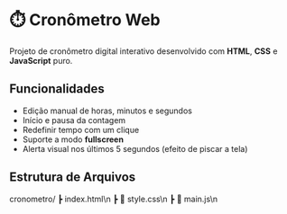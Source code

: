 # ⏱️ Cronômetro Web

Projeto de cronômetro digital interativo desenvolvido com **HTML**, **CSS** e **JavaScript** puro.

##  Funcionalidades

-  Edição manual de horas, minutos e segundos  
-  Início e pausa da contagem  
-  Redefinir tempo com um clique  
-  Suporte a modo **fullscreen**  
-  Alerta visual nos últimos 5 segundos (efeito de piscar a tela)

##  Estrutura de Arquivos

cronometro/
┣  index.html\n
┣ 📄 style.css\n
┣ 📄 main.js\n
